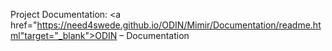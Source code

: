 Project Documentation: <a href="https://need4swede.github.io/ODIN/Mimir/Documentation/readme.html"target="_blank">ODIN &ndash; Documentation</a>
